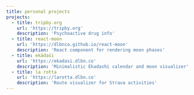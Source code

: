 ```yaml
---
title: personal projects
projects:
  - title: tripby.org
    url: 'https://tripby.org'
    description: 'Psychoactive drug info'
  - title: react-moon
    url: 'https://dlbnco.github.io/react-moon'
    description: 'React component for rendering moon phases'
  - title: ekādaśi
    url: 'https://ekadasi.dlbn.co'
    description: 'Minimalistic Ekadashi calendar and moon visualizer'
  - title: la rotta
    url: 'https://larotta.dlbn.co'
    description: 'Route visualizer for Strava activities'
---
```

